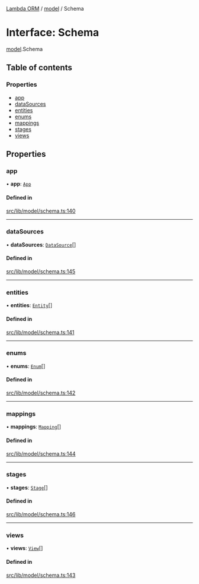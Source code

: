 [Lambda ORM](../README.md) / [model](../modules/model.md) / Schema

# Interface: Schema

[model](../modules/model.md).Schema

## Table of contents

### Properties

- [app](model.Schema.md#app)
- [dataSources](model.Schema.md#datasources)
- [entities](model.Schema.md#entities)
- [enums](model.Schema.md#enums)
- [mappings](model.Schema.md#mappings)
- [stages](model.Schema.md#stages)
- [views](model.Schema.md#views)

## Properties

### app

• **app**: [`App`](model.App.md)

#### Defined in

[src/lib/model/schema.ts:140](https://github.com/FlavioLionelRita/lambdaorm/blob/7350fa3/src/lib/model/schema.ts#L140)

___

### dataSources

• **dataSources**: [`DataSource`](model.DataSource.md)[]

#### Defined in

[src/lib/model/schema.ts:145](https://github.com/FlavioLionelRita/lambdaorm/blob/7350fa3/src/lib/model/schema.ts#L145)

___

### entities

• **entities**: [`Entity`](model.Entity.md)[]

#### Defined in

[src/lib/model/schema.ts:141](https://github.com/FlavioLionelRita/lambdaorm/blob/7350fa3/src/lib/model/schema.ts#L141)

___

### enums

• **enums**: [`Enum`](model.Enum.md)[]

#### Defined in

[src/lib/model/schema.ts:142](https://github.com/FlavioLionelRita/lambdaorm/blob/7350fa3/src/lib/model/schema.ts#L142)

___

### mappings

• **mappings**: [`Mapping`](model.Mapping.md)[]

#### Defined in

[src/lib/model/schema.ts:144](https://github.com/FlavioLionelRita/lambdaorm/blob/7350fa3/src/lib/model/schema.ts#L144)

___

### stages

• **stages**: [`Stage`](model.Stage.md)[]

#### Defined in

[src/lib/model/schema.ts:146](https://github.com/FlavioLionelRita/lambdaorm/blob/7350fa3/src/lib/model/schema.ts#L146)

___

### views

• **views**: [`View`](model.View.md)[]

#### Defined in

[src/lib/model/schema.ts:143](https://github.com/FlavioLionelRita/lambdaorm/blob/7350fa3/src/lib/model/schema.ts#L143)

